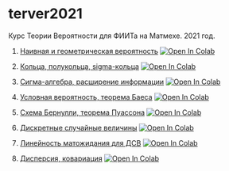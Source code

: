 # terver2021
Курс Теории Вероятности для ФИИТа на Матмехе. 2021 год.

1. [Наивная и геометрическая вероятность](https://mathmechterver.github.io/terver2021/prac01/prac01.html) [![Open In Colab](https://colab.research.google.com/assets/colab-badge.svg)](https://colab.research.google.com/github/mathmechterver/terver2021/blob/master/prac01/prac01.ipynb)

2. [Кольца, полукольца, sigma-кольца](https://mathmechterver.github.io/terver2021/prac02/prac02.html) [![Open In Colab](https://colab.research.google.com/assets/colab-badge.svg)](https://colab.research.google.com/github/mathmechterver/terver2021/blob/master/prac02/prac02.ipynb)

3. [Сигма-алгебра, расширение информации](https://mathmechterver.github.io/terver2021/prac03/prac03.html)  [![Open In Colab](https://colab.research.google.com/assets/colab-badge.svg)](https://colab.research.google.com/github/mathmechterver/terver2021/blob/master/prac03/prac03.ipynb)

4. [Условная вероятность, теорема Баеса](https://mathmechterver.github.io/terver2021/prac04/prac04.html)  [![Open In Colab](https://colab.research.google.com/assets/colab-badge.svg)](https://colab.research.google.com/github/mathmechterver/terver2021/blob/master/prac04/prac04.ipynb)

5. [Схема Бернулли, теорема Пуассона](https://mathmechterver.github.io/terver2021/prac05/prac05.html)  [![Open In Colab](https://colab.research.google.com/assets/colab-badge.svg)](https://colab.research.google.com/github/mathmechterver/terver2021/blob/master/prac05/prac05.ipynb)

6. [Дискретные случайные величины](https://mathmechterver.github.io/terver2021/prac06/prac.html)  [![Open In Colab](https://colab.research.google.com/assets/colab-badge.svg)](https://colab.research.google.com/github/mathmechterver/terver2021/blob/master/prac06/prac.ipynb)

7. [Линейность матожидания для ДСВ](https://mathmechterver.github.io/terver2021/prac07/prac.html)  [![Open In Colab](https://colab.research.google.com/assets/colab-badge.svg)](https://colab.research.google.com/github/mathmechterver/terver2021/blob/master/prac07/prac.ipynb)

8. [Дисперсия, ковариация](https://mathmechterver.github.io/terver2021/prac08/prac.html)  [![Open In Colab](https://colab.research.google.com/assets/colab-badge.svg)](https://colab.research.google.com/github/mathmechterver/terver2021/blob/master/prac08/prac.ipynb)

